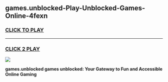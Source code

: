 
## games.unblocked-Play-Unblocked-Games-Online-4fexn
<h3>
<a href="https://premium76.site?title=games.unblocked&ref=24A">CLICK TO PLAY</a></h3>
<hr>

<h3>
<a href="https://premium76.site?title=games.unblocked&ref=24A">CLICK 2 PLAY</a>
  
</h3>

<a href="https://premium76.site?title=games.unblocked&ref=24A"><img src="https://clearcache.store/games.png"></a>


**games.unblocked games unblocked: Your Gateway to Fun and Accessible Online Gaming**
